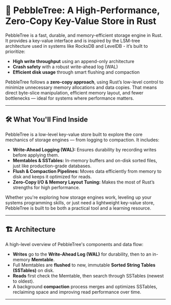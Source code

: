 # 🌳 PebbleTree: A High-Performance, Zero-Copy Key-Value Store in Rust

PebbleTree is a fast, durable, and memory-efficient storage engine in Rust. It provides a key-value interface and is inspired by the LSM-tree architecture used in systems like RocksDB and LevelDB - it’s built to prioritize:

* **High write throughput** using an append-only architecture
* **Crash safety** with a robust write-ahead log (WAL)
* **Efficient disk usage** through smart flushing and compaction

PebbleTree follows a **zero-copy approach**, using Rust’s low-level control to minimize unnecessary memory allocations and data copies. That means direct byte-slice manipulation, efficient memory layout, and fewer bottlenecks — ideal for systems where performance matters.

---

## 🛠️ What You'll Find Inside

PebbleTree is a low-level key-value store built to explore the core mechanics of storage engines — from logging to compaction. It includes:

* **Write-Ahead Logging (WAL):** Ensures durability by recording writes before applying them.
* **Memtables & SSTables:** In-memory buffers and on-disk sorted files, just like production-grade databases.
* **Flush & Compaction Pipelines:** Moves data efficiently from memory to disk and keeps it optimized for reads.
* **Zero-Copy I/O & Memory Layout Tuning:** Makes the most of Rust’s strengths for high performance.

Whether you're exploring how storage engines work, leveling up your systems programming skills, or just need a lightweight key-value store, PebbleTree is built to be both a practical tool and a learning resource.

---

## 🏗️ Architecture

A high-level overview of PebbleTree's components and data flow:

* **Writes** go to the **Write-Ahead Log (WAL)** for durability, then to an in-memory **Memtable**.
* Full Memtables are **flushed** to new, immutable **Sorted String Tables (SSTables)** on disk.
* **Reads** first check the Memtable, then search through SSTables (newest to oldest).
* A background **compaction** process merges and optimizes SSTables, reclaiming space and improving read performance over time.

---
